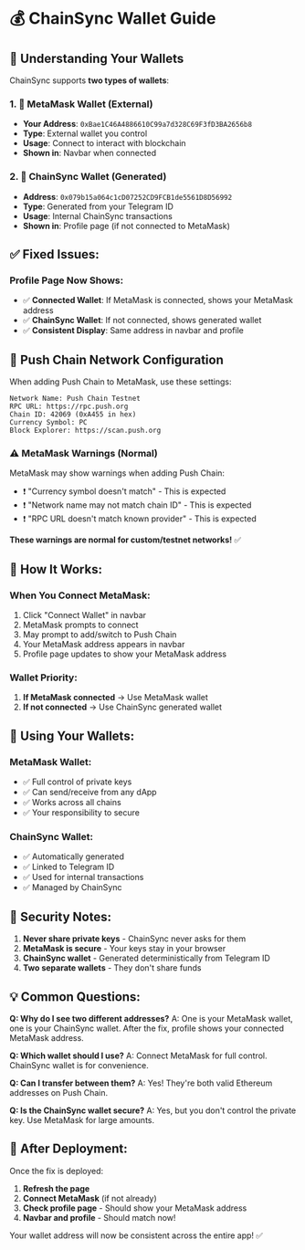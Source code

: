 # 💰 ChainSync Wallet Guide

## 🔑 Understanding Your Wallets

ChainSync supports **two types of wallets**:

### **1. 🦊 MetaMask Wallet (External)**
- **Your Address**: `0xBae1C46A4886610C99a7d328C69F3fD3BA2656b8`
- **Type**: External wallet you control
- **Usage**: Connect to interact with blockchain
- **Shown in**: Navbar when connected

### **2. 🎯 ChainSync Wallet (Generated)**
- **Address**: `0x079b15a064c1cD07252CD9FCB1de5561D8D56992`
- **Type**: Generated from your Telegram ID
- **Usage**: Internal ChainSync transactions
- **Shown in**: Profile page (if not connected to MetaMask)

## ✅ **Fixed Issues:**

### **Profile Page Now Shows:**
- ✅ **Connected Wallet**: If MetaMask is connected, shows your MetaMask address
- ✅ **ChainSync Wallet**: If not connected, shows generated wallet
- ✅ **Consistent Display**: Same address in navbar and profile

## 🔧 **Push Chain Network Configuration**

When adding Push Chain to MetaMask, use these settings:

```
Network Name: Push Chain Testnet
RPC URL: https://rpc.push.org
Chain ID: 42069 (0xA455 in hex)
Currency Symbol: PC
Block Explorer: https://scan.push.org
```

### **⚠️ MetaMask Warnings (Normal)**
MetaMask may show warnings when adding Push Chain:
- ❗ "Currency symbol doesn't match" - This is expected
- ❗ "Network name may not match chain ID" - This is expected
- ❗ "RPC URL doesn't match known provider" - This is expected

**These warnings are normal for custom/testnet networks!** ✅

## 🎯 **How It Works:**

### **When You Connect MetaMask:**
1. Click "Connect Wallet" in navbar
2. MetaMask prompts to connect
3. May prompt to add/switch to Push Chain
4. Your MetaMask address appears in navbar
5. Profile page updates to show your MetaMask address

### **Wallet Priority:**
1. **If MetaMask connected** → Use MetaMask wallet
2. **If not connected** → Use ChainSync generated wallet

## 🚀 **Using Your Wallets:**

### **MetaMask Wallet:**
- ✅ Full control of private keys
- ✅ Can send/receive from any dApp
- ✅ Works across all chains
- ✅ Your responsibility to secure

### **ChainSync Wallet:**
- ✅ Automatically generated
- ✅ Linked to Telegram ID
- ✅ Used for internal transactions
- ✅ Managed by ChainSync

## 🔐 **Security Notes:**

1. **Never share private keys** - ChainSync never asks for them
2. **MetaMask is secure** - Your keys stay in your browser
3. **ChainSync wallet** - Generated deterministically from Telegram ID
4. **Two separate wallets** - They don't share funds

## 💡 **Common Questions:**

**Q: Why do I see two different addresses?**
A: One is your MetaMask wallet, one is your ChainSync wallet. After the fix, profile shows your connected MetaMask address.

**Q: Which wallet should I use?**
A: Connect MetaMask for full control. ChainSync wallet is for convenience.

**Q: Can I transfer between them?**
A: Yes! They're both valid Ethereum addresses on Push Chain.

**Q: Is the ChainSync wallet secure?**
A: Yes, but you don't control the private key. Use MetaMask for large amounts.

## 🎉 **After Deployment:**

Once the fix is deployed:
1. **Refresh the page**
2. **Connect MetaMask** (if not already)
3. **Check profile page** - Should show your MetaMask address
4. **Navbar and profile** - Should match now!

Your wallet address will now be consistent across the entire app! ✅